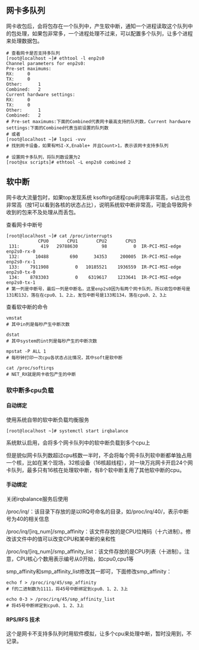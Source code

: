 ## 网卡多队列

网卡收包后，会将包存在一个队列中，产生软中断，通知一个进程读取这个队列中的包处理，如果包非常多，一个进程处理不过来，可以配置多个队列，让多个进程来处理数据包。

```shell
# 查看网卡是否支持多队列
[root@localhost ~]# ethtool -l enp2s0
Channel parameters for enp2s0:
Pre-set maximums:
RX:		0
TX:		0
Other:		1
Combined:	2
Current hardware settings:
RX:		0
TX:		0
Other:		1
Combined:	2
# Pre-set maximums:下面的Combined代表网卡最高支持的队列数，Current hardware settings:下面的Combined代表当前设置的队列数
# 或者
[root@localhost ~]# lspci -vvv
# 找到网卡设备，如果有MSI-X,Enable+ 并且Count>1，表示该网卡支持多队列

# 设置网卡多队列，将队列数设置为2
[root@sx scripts]# ethtool -L enp2s0 combined 2
```

## 软中断

网卡收大流量包时，如果top发现系统 ksoftirgd进程cpu利用率非常高，si占比也非常高（按1可以看到各核的状态占比），说明系统软中断非常高，可能会导致网卡收到的包来不及处理从而丢包。

查看网卡中断号

```shell
[root@localhost ~]# cat /proc/interrupts
            CPU0       CPU1       CPU2       CPU3
 131:        419   29788630         98          0  IR-PCI-MSI-edge      enp2s0-rx-0
 132:      10488        690      34353     200005  IR-PCI-MSI-edge      enp2s0-rx-1
 133:    7911908          0   10185521    1936559  IR-PCI-MSI-edge      enp2s0-tx-0
 134:    8783303          0    6319617    1233641  IR-PCI-MSI-edge      enp2s0-tx-1
# 第一列是中断号，最后一列是中断名，这里enp2s0因为有两个网卡队列，所以收包中断号是131和132，落在在cpu0、1、2上，发包中断号是133和134，落在cpu0、2、3上
```

查看软中断的命令

```shell
vmstat
# 其中in列是每秒产生中断次数

dstat
# 其中system的int列是每秒产生的中断次数

mpstat -P ALL 1
# 每秒钟打印一次cpu各状态占比情况，其中soft是软中断

cat /proc/softirqs
# NET_RX就是网卡收包产生的中断
```

### 软中断多cpu负载

#### 自动绑定

使用系统自带的软中断负载均衡服务

```shell
[root@localhost ~]# systemctl start irqbalance
```

系统默认启用，会将多个网卡队列中的软中断负载到多个cpu上

但是貌似网卡队列数超过cpu核数一半时，不会将每个网卡队列软中断都单独占用一个核，比如在某个现场，32核设备（16核超线程），对一块万兆网卡开启24个网卡队列，最多只有16核在处理软中断，有8个软中断复用了其他软中断的cpu。

#### 手动绑定

关闭irqbalance服务后使用

/proc/irq/：该目录下存放的是以IRQ号命名的目录，如/proc/irq/40/，表示中断号为40的相关信息 

/proc/irq/[irq_num]/smp_affinity：该文件存放的是CPU位掩码（十六进制）。修改该文件中的值可以改变CPU和某中断的亲和性

/proc/irq/[irq_num]/smp_affinity_list：该文件存放的是CPU列表（十进制）。注意，CPU核心个数用表示编号从0开始，如cpu0,cpu1等

smp_affinity和smp_affinity_list修改其一即可，下面修改smp_affinity：

```shell
echo f > /proc/irq/45/smp_affinity
# f的二进制数为1111，将45号中断绑定到cpu0、1、2、3上

echo 0-3 > /proc/irq/45/smp_affinity_list
# 将45号中断绑定到cpu0、1、2、3上
```

#### RPS/RFS 技术

这个是网卡不支持多队列时用软件模拟，让多个cpu来处理中断，暂时没用到，不记录。

